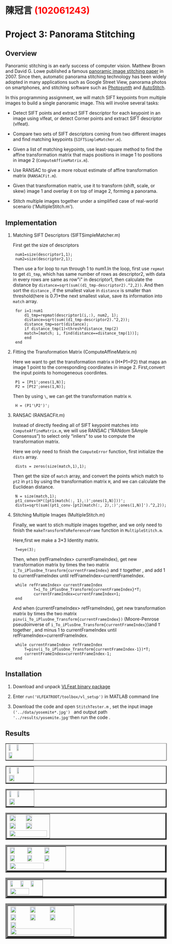 # 陳冠言 <span style="color:red">(102061243)</span>

# Project 3: Panorama Stitching

## Overview
Panoramic stitching is an early success of computer vision. Matthew Brown and David G. Lowe published a famous [panoramic image stitching paper](http://www.cs.ubc.ca/~lowe/papers/07brown.pdf) in 2007. Since then, automatic panorama stitching technology has been widely adopted in many applications such as Google Street View, panorama photos on smartphones, and stitching software such as [Photosynth](http://photosynth.net/) and [AutoStitch](http://cs.bath.ac.uk/brown/autostitch/autostitch.html).

In this programming assignment, we will match SIFT keypoints from multiple images to build a single panoramic image. This will involve several tasks:

* Detect SIFT points and extract SIFT descriptor for each keypoint in an image using vlfeat, or
  detect Corner points and extract SIFT descriptor (vlfeat).

* Compare two sets of SIFT descriptors coming from two different images and find matching keypoints (`SIFTSimpleMatcher.m`).

* Given a list of matching keypoints, use least-square method to find the affine transformation matrix that maps positions in image 1 to positions in image 2 (`ComputeAffineMatrix.m`).

* Use RANSAC to give a more robust estimate of affine transformation matrix (`RANSACFit.m`).

* Given that transformation matrix, use it to transform (shift, scale, or skew) image 1 and overlay it on top of image 2, forming a panorama. 

* Stitch multiple images together under a simplified case of real-world scenario ('MultipleStitch.m').

## Implementation
1. Matching SIFT Descriptors (SIFTSimpleMatcher.m)

	First get the size of descriptors
	
		num1=size(descriptor1,1);
		num2=size(descriptor2,1);
	
	Then use a for loop to run through 1 to num1.In the loop, first use `repmat` to get `d1_tmp`, which has same number of rows as descriptor2, with data in every rows are same as row"i" in descriptor1, then calculate the distance by `distance=sqrt(sum((d1_tmp-descriptor2).^2,2))`. And then sort the `distance` , if the smallest value in `distance` is smaller than threshold(here is 0.7)*the next smallest value, save its information into `match` array.

		for i=1:num1
			d1_tmp=repmat(descriptor1(i,:), num2, 1);
			distance=sqrt(sum((d1_tmp-descriptor2).^2,2));
			distance_tmp=sort(distance);
			if distance_tmp(1)<thresh*distance_tmp(2)
			match=[match; i, find(distance==distance_tmp(1))];
			end
		end

2. Fitting the Transformation Matrix (ComputeAffineMatrix.m)

	Here we want to get the transformation matrix `H` (H*P1=P2) that maps an image 1 point to the corresponding coordinates in image 2. First,convert the input points to homogeneous coordintes.

		P1 = [Pt1';ones(1,N)];
		P2 = [Pt2';ones(1,N)];

	Then by using `\`, we can get the transformation matrix `H`.

		H = (P1'\P2')';

3. RANSAC (RANSACFit.m)  

	Instead of directly feeding all of SIFT keypoint matches into `ComputeAffineMatrix.m`, we will use RANSAC (“RANdom SAmple Consensus”) to select only “inliers” to use to compute the transformation matrix.

	Here we only need to finish the `ComputeError` function, first initialize the `dists` array.

		dists = zeros(size(match,1),1);

	Then get the size of `match` array, and convert the points which match to `pt2` in `pt1` by using the transformation matrix `H`, and we can calculate the Euclidean distance.

		N = size(match,1);
		pt1_conv=(H*([pt1(match(:, 1),:)';ones(1,N)]))';
		dists=sqrt(sum((pt1_conv-[pt2(match(:, 2),:)';ones(1,N)]').^2,2));
	
4. Stitching Multiple Images (MultipleStitch.m)  

	Finally, we want to stich multiple images together, and we only need to finish the `makeTransformToReferenceFrame` function in `MultipleStitch.m`.

	Here,first we make a 3*3 Identity matrix.

		T=eye(3);

	Then, when (refFrameIndex> currentFrameIndex), get new transformation matrix by times the two matrix `i_To_iPlusOne_Transform{currentFrameIndex}` and `T` together , and add 1 to currentFrameIndex until refFrameIndex=currentFrameIndex.

		while refFrameIndex> currentFrameIndex
    			T=i_To_iPlusOne_Transform{currentFrameIndex}*T;
    			currentFrameIndex=currentFrameIndex+1;
		end
	
	And when (currentFrameIndex> refFrameIndex), get new transformation matrix by times the two matrix `pinv(i_To_iPlusOne_Transform{currentFrameIndex})` (Moore-Penrose pseudoinverse of `i_To_iPlusOne_Transform{currentFrameIndex}`)and `T` together , and minus 1 to currentFrameIndex until refFrameIndex=currentFrameIndex.

		while currentFrameIndex> refFrameIndex
			T=pinv(i_To_iPlusOne_Transform{currentFrameIndex-1})*T;
			currentFrameIndex=currentFrameIndex-1;
		end


## Installation
1. Download and unpack [VLFeat binary package](http://www.vlfeat.org/download.html)

2. Enter `run('VLFEATROOT/toolbox/vl_setup')` in MATLAB command line

3. Download the code and open `StitchTester.m` , set the input image `('../data/yosemite*.jpg') ` and output path `'../results/yosemite.jpg'`then run the code .


## Results

<table border=1>
<tr>
<td>
<img src="../data/Hanging1.png" width="30%"/>
<img src="../data/Hanging2.png" width="30%"/>
<img src="../results/Hanging.jpg" width="40%"/>
</td>
</tr>
</table>


<table border=2>
<tr>
<td>
<img src="../data/MelakwaLake1.png" width="30%"/>
<img src="../data/MelakwaLake2.png" width="30%"/>
<img src="../results/MelakwaLake.jpg" width="50%"/>
</td>
</tr>
</table>


<table border=3>
<tr>
<td>
<img src="../data/uttower1.jpg" width="30%"/>
<img src="../data/uttower2.jpg" width="30%"/>
<img src="../results/uttower_pano.jpg" width="50%"/>
</td>
</tr>
</table>


<table border=4>
<tr>
<td>
<img src="../data/yosemite1.jpg" width="40%"/>
<img src="../data/yosemite2.jpg" width="40%"/>
<img src="../data/yosemite3.jpg" width="40%"/>
<img src="../data/yosemite4.jpg" width="40%"/>
<img src="../results/yosemite.jpg" width="100%"/>
</td>
</tr>
</table>


<table border=5>
<tr>
<td>
<img src="../data/Rainier1.png" width="30%"/>
<img src="../data/Rainier2.png" width="30%"/>
<img src="../data/Rainier3.png" width="30%"/>
<img src="../data/Rainier4.png" width="30%"/>
<img src="../data/Rainier5.png" width="30%"/>
<img src="../data/Rainier6.png" width="30%"/>
<img src="../results/Rainier.jpg" width="80%"/>
</td>
</tr>
</table>


<table border=6>
<tr>
<td>
<img src="../data/desktop.jpg" width="30%"/>
<img src="../data/desktop2.jpg" width="30%"/>
<img src="../data/desktop3.jpg" width="30%"/>
<img src="../results/desktop.jpg" width="80%"/>
</td>
</tr>
</table>

<table border=7>
<tr>
<td>
<img src="../data/landscape1.jpg" width="30%"/>
<img src="../data/landscape2.jpg" width="30%"/>
<img src="../data/landscape3.jpg" width="30%"/>
<img src="../data/landscape4.jpg" width="30%"/>
<img src="../data/landscape5.jpg" width="30%"/>
<img src="../data/landscape6.jpg" width="30%"/>
<img src="../data/landscape7.jpg" width="30%"/>
<img src="../results/landscape.jpg" width="100%"/>
</td>
</tr>
</table>
